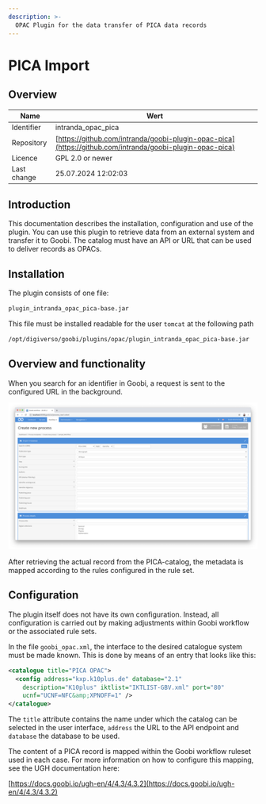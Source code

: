 ```yaml
---
description: >-
  OPAC Plugin for the data transfer of PICA data records
---
```


# PICA Import

## Overview

Name                     | Wert
-------------------------|-----------
Identifier               | intranda_opac_pica
Repository               | [https://github.com/intranda/goobi-plugin-opac-pica](https://github.com/intranda/goobi-plugin-opac-pica)
Licence              | GPL 2.0 or newer 
Last change    | 25.07.2024 12:02:03


## Introduction
This documentation describes the installation, configuration and use of the plugin. You can use this plugin to retrieve data from an external system and transfer it to Goobi. The catalog must have an API or URL that can be used to deliver records as OPACs.


## Installation
The plugin consists of one file:

```bash
plugin_intranda_opac_pica-base.jar
```

This file must be installed readable for the user `tomcat` at the following path

```bash
/opt/digiverso/goobi/plugins/opac/plugin_intranda_opac_pica-base.jar
```


## Overview and functionality
When you search for an identifier in Goobi, a request is sent to the configured URL in the background.

![Goobi workflow interface for querying the catalogue](images/goobi-plugin-opac-pica_screen1_en.png)

After retrieving the actual record from the PICA-catalog, the metadata is mapped according to the rules configured in the rule set.


## Configuration
The plugin itself does not have its own configuration. Instead, all configuration is carried out by making adjustments within Goobi workflow or the associated rule sets.

In the file `goobi_opac.xml`, the interface to the desired catalogue system must be made known. This is done by means of an entry that looks like this:

```xml
<catalogue title="PICA OPAC">
  <config address="kxp.k10plus.de" database="2.1"
    description="K10plus" iktlist="IKTLIST-GBV.xml" port="80"
    ucnf="UCNF=NFC&amp;XPNOFF=1" />
</catalogue>
```

The `title` attribute contains the name under which the catalog can be selected in the user interface, `address` the URL to the API endpoint and `database` the database to be used.

The content of a PICA record is mapped within the Goobi workflow ruleset used in each case. For more information on how to configure this mapping, see the UGH documentation here:

[https://docs.goobi.io/ugh-en/4/4.3/4.3.2](https://docs.goobi.io/ugh-en/4/4.3/4.3.2)